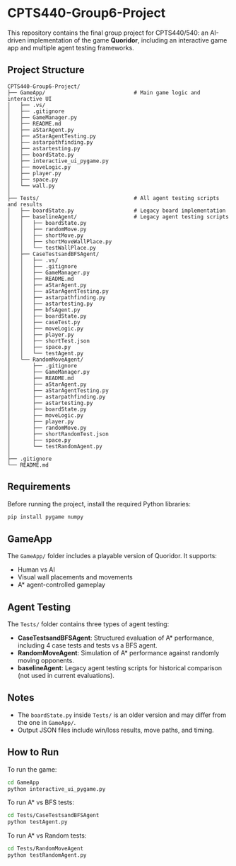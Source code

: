 # CPTS440-Group6-Project

This repository contains the final group project for CPTS440/540: an AI-driven implementation of the game **Quoridor**, including an interactive game app and multiple agent testing frameworks.

## Project Structure
```text
CPTS440-Group6-Project/
├── GameApp/                            # Main game logic and interactive UI
│   ├── .vs/
│   ├── .gitignore
│   ├── GameManager.py
│   ├── README.md
│   ├── aStarAgent.py
│   ├── aStarAgentTesting.py
│   ├── astarpathfinding.py
│   ├── astartesting.py
│   ├── boardState.py
│   ├── interactive_ui_pygame.py
│   ├── moveLogic.py
│   ├── player.py
│   ├── space.py
│   └── wall.py
│
├── Tests/                              # All agent testing scripts and results
│   ├── boardState.py                   # Legacy board implementation
│   ├── baselineAgent/                  # Legacy agent testing scripts
│   │   ├── boardState.py
│   │   ├── randomMove.py
│   │   ├── shortMove.py
│   │   ├── shortMoveWallPlace.py
│   │   └── testWallPlace.py
│   ├── CaseTestsandBFSAgent/
│   │   ├── .vs/
│   │   ├── .gitignore
│   │   ├── GameManager.py
│   │   ├── README.md
│   │   ├── aStarAgent.py
│   │   ├── aStarAgentTesting.py
│   │   ├── astarpathfinding.py
│   │   ├── astartesting.py
│   │   ├── bfsAgent.py
│   │   ├── boardState.py
│   │   ├── caseTest.py
│   │   ├── moveLogic.py
│   │   ├── player.py
│   │   ├── shortTest.json
│   │   ├── space.py
│   │   └── testAgent.py
│   └── RandomMoveAgent/
│       ├── .gitignore
│       ├── GameManager.py
│       ├── README.md
│       ├── aStarAgent.py
│       ├── aStarAgentTesting.py
│       ├── astarpathfinding.py
│       ├── astartesting.py
│       ├── boardState.py
│       ├── moveLogic.py
│       ├── player.py
│       ├── randomMove.py
│       ├── shortRandomTest.json
│       ├── space.py
│       └── testRandomAgent.py
│
├── .gitignore
└── README.md
```

## Requirements

Before running the project, install the required Python libraries:

```bash
pip install pygame numpy
```
## GameApp

The `GameApp/` folder includes a playable version of Quoridor. It supports:
- Human vs AI
- Visual wall placements and movements
- A* agent-controlled gameplay

## Agent Testing

The `Tests/` folder contains three types of agent testing:
- **CaseTestsandBFSAgent**: Structured evaluation of A* performance, including 4 case tests and tests vs a BFS agent.
- **RandomMoveAgent**: Simulation of A* performance against randomly moving opponents.
- **baselineAgent**: Legacy agent testing scripts for historical comparison (not used in current evaluations).

## Notes

- The `boardState.py` inside `Tests/` is an older version and may differ from the one in `GameApp/`.
- Output JSON files include win/loss results, move paths, and timing.

## How to Run

To run the game:
```bash
cd GameApp
python interactive_ui_pygame.py
```

To run A* vs BFS tests:
```bash
cd Tests/CaseTestsandBFSAgent
python testAgent.py
```

To run A* vs Random tests:
```bash
cd Tests/RandomMoveAgent
python testRandomAgent.py
```
